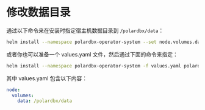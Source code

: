 修改数据目录
========
通过以下命令来在安装时指定宿主机数据目录到 `/polardbx/data`：

```bash
helm install --namespace polardbx-operator-system --set node.volumes.data=/polardbx/data polardbx-operator polardbx/polardbx-operator --create-namespace
```

或者你也可以准备一个 values.yaml 文件，然后通过下面的命令来指定：

```bash
helm install --namespace polardbx-operator-system -f values.yaml polardbx/polardbx-operator --create-namespace
```

其中 values.yaml 包含以下内容：

```yaml
node:
  volumes:
    data: /polardbx/data
```
